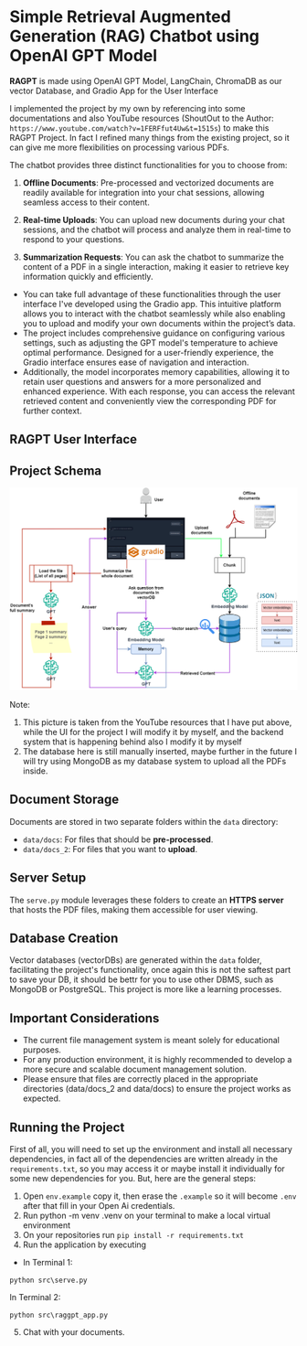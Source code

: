 # Simple Retrieval Augmented Generation (RAG) Chatbot using OpenAI GPT Model

**RAGPT** is made using OpenAI GPT Model, LangChain, ChromaDB as our vector Database, and Gradio App for the User Interface

I implemented the project by my own by referencing into some documentations and also YouTube resources (ShoutOut to the Author: `https://www.youtube.com/watch?v=1FERFfut4Uw&t=1515s`) to make this RAGPT Project. In fact I refined many things from the existing project, so it can give me more flexibilities on processing various PDFs.

The chatbot provides three distinct functionalities for you to choose from:

1. **Offline Documents**: Pre-processed and vectorized documents are readily available for integration into your chat sessions, allowing seamless access to their content.

2. **Real-time Uploads**: You can upload new documents during your chat sessions, and the chatbot will process and analyze them in real-time to respond to your questions.

3. **Summarization Requests**: You can ask the chatbot to summarize the content of a PDF in a single interaction, making it easier to retrieve key information quickly and efficiently.

- You can take full advantage of these functionalities through the user interface I've developed using the Gradio app. This intuitive platform allows you to interact with the chatbot seamlessly while also enabling you to upload and modify your own documents within the project’s data.
- The project includes comprehensive guidance on configuring various settings, such as adjusting the GPT model's temperature to achieve optimal performance. Designed for a user-friendly experience, the Gradio interface ensures ease of navigation and interaction.
- Additionally, the model incorporates memory capabilities, allowing it to retain user questions and answers for a more personalized and enhanced experience. With each response, you can access the relevant retrieved content and conveniently view the corresponding PDF for further context.

## RAGPT User Interface

## Project Schema

<div align = "center">
    <img src = "images/RAGPT_schema.png" alt = "Schema">
</div>

Note:

1. This picture is taken from the YouTube resources that I have put above, while the UI for the project I will modify it by myself, and the backend system that is happening behind also I modify it by myself
2. The database here is still manually inserted, maybe further in the future I will try using MongoDB as my database system to upload all the PDFs inside.

## Document Storage

Documents are stored in two separate folders within the `data` directory:

- `data/docs`: For files that should be **pre-processed**.
- `data/docs_2`: For files that you want to **upload**.

## Server Setup

The `serve.py` module leverages these folders to create an **HTTPS server** that hosts the PDF files, making them accessible for user viewing.

## Database Creation

Vector databases (vectorDBs) are generated within the `data` folder, facilitating the project's functionality, once again this is not the saftest part to save your DB, it should be bettr for you to use other DBMS, such as MongoDB or PostgreSQL. This project is more like a learning processes.

## Important Considerations

- The current file management system is meant solely for educational purposes.
- For any production environment, it is highly recommended to develop a more secure and scalable document management solution.
- Please ensure that files are correctly placed in the appropriate directories (data/docs_2 and data/docs) to ensure the project works as expected.

## Running the Project

First of all, you will need to set up the environment and install all necessary dependencies, in fact all of the dependencies are written already in the `requirements.txt`, so you may access it or maybe install it individually for some new dependencies for you. But, here are the general steps:

1. Open `env.example` copy it, then erase the `.example` so it will become `.env` after that fill in your Open Ai credentials.
2. Run python -m venv .venv on your terminal to make a local virtual environment
3. On your repositories run `pip install -r requirements.txt`
4. Run the application by executing

- In Terminal 1:

```
python src\serve.py
```

In Terminal 2:

```
python src\raggpt_app.py
```

5. Chat with your documents.
